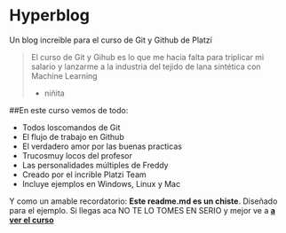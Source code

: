 # Hyperblog 
Un blog increible para el curso de Git y Github de Platzi
>El curso de Git y Gihub es lo que me hacia falta para triplicar mi salario y lanzarme a la industria del tejido de lana sintética con Machine Learning
> -  niñita

##En este curso vemos de todo:
- Todos loscomandos de Git
- El flujo de trabajo en Github
- El verdadero amor por las buenas practicas
- Trucosmuy locos del profesor
- Las personalidades múltiples de Freddy
- Creado por el incrible Platzi Team
- Incluye ejemplos en Windows, Linux y Mac

Y como un amable recordatorio: **Este readme.md es un chiste**. Diseñado para el ejemplo. Si llegas aca NO TE LO TOMES EN SERIO y mejor ve a [**a ver el curso**](http://http://https://platzi.com/clases/1557-gihttp://https://platzi.com/clases/1557-git-github/19977-readmemd-es-una-excelente-practica/ "a ver el curso")
